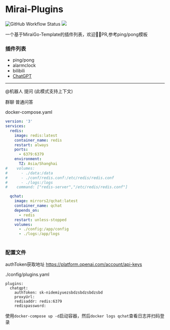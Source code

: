 # Mirai-Plugins

<img alt="GitHub Workflow Status" src="https://img.shields.io/github/actions/workflow/status/Sakurasan/Mirai-Plugins/build.yaml?label=Actions&logo=github&style=flat-square">
<a title="Docker Pulls" target="_blank" href="https://hub.docker.com/r/mirrors2/qchat"><img src="https://img.shields.io/docker/pulls/mirrors2/qchat.svg?logo=docker&label=docker&style=flat-square"></a>

一个基于MiraiGo-Template的插件列表，欢迎👏🏻PR,参考ping/pong模板
### 插件列表
- ping/pong
- alarmclock
- bilibili
- [ChatGPT](./cmd/chat/README.md)

---
@机器人 提问 (此模式支持上下文)

群聊 普通问答

docker-compose.yaml
```Docker-compose.yaml
version: '3'
services:
  redis:
    image: redis:latest
    container_name: redis
    restart: always
    ports:
      - 6379:6379
    environment:
      TZ: Asia/Shanghai      
#    volumes:
#      - ./data:/data
#      - ./conf/redis.conf:/etc/redis/redis.conf
#      - ./logs:/logs
#    command: ["redis-server","/etc/redis/redis.conf"]  

  qchat:
    image: mirrors2/qchat:latest
    container_name: qchat
    depends_on:
      - redis
    restart: unless-stopped
    volumes:
      - ./config:/app/config
      - ./logs:/app/logs
    
```
### 配置文件
authToken获取地址 https://platform.openai.com/account/api-keys

./config/plugins.yaml
```
plugins:
  chatgpt:
    authToken: sk-nidemiyuezsbdzsbdzsbdzsbd
    proxyUrl: 
    redisaddr: redis:6379
    redispassword: 
```
使用`docker-compose up -d`启动容器，然后`docker logs qchat`查看日志并扫码登录

